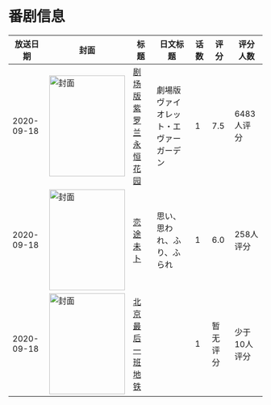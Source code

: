 # 番剧信息

|放送日期|封面|标题|日文标题|话数|评分|评分人数|
|---|---|---|---|---|---|---|
|2020-09-18|<img src="//lain.bgm.tv/pic/cover/c/52/7b/242216_kNqWl.jpg" alt="封面" style="width:150px;height:200px;object-fit:cover;">|[剧场版 紫罗兰永恒花园](https://bangumi.tv/subject/242216)|劇場版 ヴァイオレット・エヴァーガーデン|1|7.5|6483人评分|
|2020-09-18|<img src="//lain.bgm.tv/pic/cover/c/16/76/281096_00zs9.jpg" alt="封面" style="width:150px;height:200px;object-fit:cover;">|[恋途未卜](https://bangumi.tv/subject/281096)|思い、思われ、ふり、ふられ|1|6.0|258人评分|
|2020-09-18|<img src="//lain.bgm.tv/pic/cover/c/11/af/326982_1sTsf.jpg" alt="封面" style="width:150px;height:200px;object-fit:cover;">|[北京最后一班地铁](https://bangumi.tv/subject/326982)||1|暂无评分|少于10人评分|
